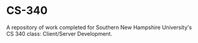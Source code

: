 # CS-340
A repository of work completed for Southern New Hampshire University's CS 340 class: Client/Server Development.
